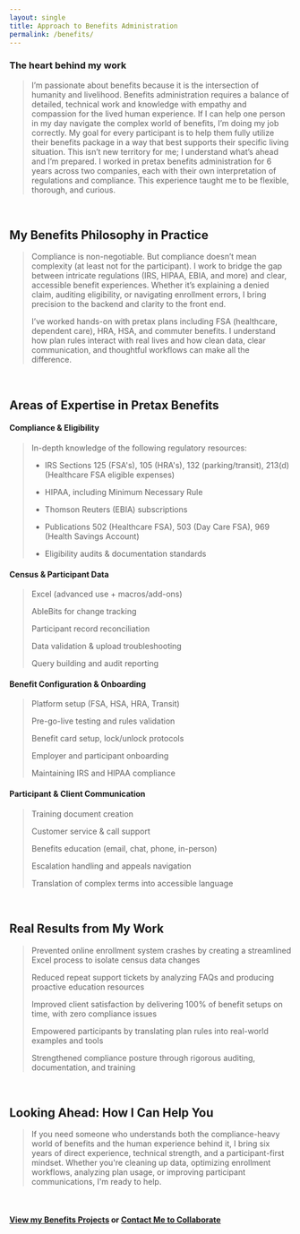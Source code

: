 ```yaml
---
layout: single
title: Approach to Benefits Administration
permalink: /benefits/
---
```


### The heart behind my work

> I’m passionate about benefits because it is the intersection of humanity and livelihood. Benefits administration requires a balance of detailed, technical work and knowledge with empathy and compassion for the lived human experience. If I can help one person in my day navigate the complex world of benefits, I’m doing my job correctly. My goal for every participant is to help them fully utilize their benefits package in a way that best supports their specific living situation. This isn’t new territory for me; I understand what’s ahead and I’m prepared. I worked in pretax benefits administration for 6 years across two companies, each with their own interpretation of regulations and compliance. This experience taught me to be flexible, thorough, and curious.
>

<br>

## My Benefits Philosophy in Practice
> Compliance is non-negotiable. But compliance doesn’t mean complexity (at least not for the participant). I work to bridge the gap between intricate regulations (IRS, HIPAA, EBIA, and more) and clear, accessible benefit experiences. Whether it’s explaining a denied claim, auditing eligibility, or navigating enrollment errors, I bring precision to the backend and clarity to the front end.
>
> I’ve worked hands-on with pretax plans including FSA (healthcare, dependent care), HRA, HSA, and commuter benefits. I understand how plan rules interact with real lives and how clean data, clear communication, and thoughtful workflows can make all the difference.
> 

<br>

## Areas of Expertise in Pretax Benefits

#### Compliance & Eligibility
> In-depth knowledge of the following regulatory resources:
> * IRS Sections 125 (FSA's), 105 (HRA's), 132 (parking/transit), 213(d) (Healthcare FSA eligible expenses)
>
> * HIPAA, including Minimum Necessary Rule
>
> * Thomson Reuters (EBIA) subscriptions
>
> * Publications 502 (Healthcare FSA), 503 (Day Care FSA), 969 (Health Savings Account)
>
> * Eligibility audits & documentation standards
> 

#### Census & Participant Data
> Excel (advanced use + macros/add-ons)
> 
> AbleBits for change tracking
> 
> Participant record reconciliation
> 
> Data validation & upload troubleshooting
> 
> Query building and audit reporting
> 

#### Benefit Configuration & Onboarding
> Platform setup (FSA, HSA, HRA, Transit)
> 
> Pre-go-live testing and rules validation
> 
> Benefit card setup, lock/unlock protocols
> 
> Employer and participant onboarding
> 
> Maintaining IRS and HIPAA compliance
> 

#### Participant & Client Communication

> Training document creation
> 
> Customer service & call support
> 
> Benefits education (email, chat, phone, in-person)
> 
> Escalation handling and appeals navigation
> 
> Translation of complex terms into accessible language
> 

<br>

## Real Results from My Work

> Prevented online enrollment system crashes by creating a streamlined Excel process to isolate census data changes
> 
> Reduced repeat support tickets by analyzing FAQs and producing proactive education resources
> 
> Improved client satisfaction by delivering 100% of benefit setups on time, with zero compliance issues
> 
> Empowered participants by translating plan rules into real-world examples and tools
> 
> Strengthened compliance posture through rigorous auditing, documentation, and training
> 

<br>

## Looking Ahead: How I Can Help You
> If you need someone who understands both the compliance-heavy world of benefits and the human experience behind it, I bring six years of direct experience, technical strength, and a participant-first mindset. Whether you're cleaning up data, optimizing enrollment workflows, analyzing plan usage, or improving participant communications, I'm ready to help.
> 

<br>

#### [View my Benefits Projects](portfolio.md) or [Contact Me to Collaborate](contact.md)


